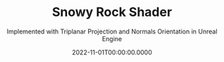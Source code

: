 ---
date: '2022-11-01T00:00:00.0000'
priority: -2
videosNames:
  - 1.mp4
imagesNames:
  - 24.jpg
  - 23.jpg
  - 22.jpg
  - 18.jpg
  - 17.jpg
  - 16.jpg
  - 15.jpg
  - 14.jpg
  - 13.jpg
  - 12.jpg
  - 11.jpg
  - 9.jpg
  - 25.jpg
  - 3.jpg
  - 1.jpg
youtubeVideoIds:
  - fqMgDGAgQY8
title: Snowy Rock Shader
subtitle: Implemented with Triplanar Projection and Normals Orientation in Unreal Engine
implementationDetails:
  - Modeling a Canyon and Rocks in Blender.
  - Importing FBX Static Meshes in Unreal Engine.
  - Setting up the Scene in Unreal Engine.
  - Directional Light, Exponential Height Fog, Sky Atmosphere and Sky Light.
  - Post Processing Volume to tweak down the Auto Exposure limits.
  - Implementing a basic material using Base Color, Roughness, Normal,
    Displacement and Ambient Occlusion.
  - Triplanar Projection using two channels at a time from the current Vertex
    Normal.
  - Blending Triplanar Projections by masking with the Absolute Magnitude of the
    corresponding Normal Coordinate.
  - Material Function to extract the Sub Graph for the Triplanar Projection, to
    reuse in the rest of the textures of the Material.
  - Material Instances to have different instances of Rocks, using the same base
    Material.
  - Subsurface Scattering Material for the Snow.
  - Using the Make Material Attributes Node to output whole Material attributes
    from the Material Functions for Rock and Snow.
  - Masking the Snow using a Texture and Normal Orientation, to just render snow
    on the top of the meshes.
  - Height Lerp to make the mask more natural.
  - Blend Material Attributes to blend whole material attributes given the
    current mask value between Rock and Snow.
tags:
  - Shader
  - Material
  - Unreal Engine
technology: UnrealEngine
category: Shaders
---